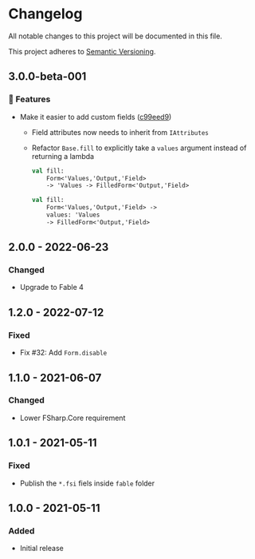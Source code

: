 # Changelog

All notable changes to this project will be documented in this file.

This project adheres to [Semantic Versioning](https://semver.org/spec/v2.0.0.html).

<!-- EasyBuild: START -->
<!-- last_commit_released: b4c90120754bc99cd66712e9e240013751f9eff5 -->
<!-- EasyBuild: END -->

## 3.0.0-beta-001

### 🚀 Features

* Make it easier to add custom fields ([c99eed9](https://github.com/glutinum-org/cli/commit/c99eed98527d3a0f19b75967434b74af8cb7ca26))

    * Field attributes now needs to inherit from `IAttributes`
    * Refactor `Base.fill` to explicitly take a `values` argument instead of returning a lambda

        ```fsharp
        val fill:
            Form<'Values,'Output,'Field>
            -> 'Values -> FilledForm<'Output,'Field>
        ```

        ```fsharp
        val fill:
            Form<'Values,'Output,'Field> ->
            values: 'Values
            -> FilledForm<'Output,'Field>
        ```

## 2.0.0 - 2022-06-23

### Changed

* Upgrade to Fable 4

## 1.2.0 - 2022-07-12

### Fixed

* Fix #32: Add `Form.disable`

## 1.1.0 - 2021-06-07

### Changed

* Lower FSharp.Core requirement

## 1.0.1 - 2021-05-11

### Fixed

* Publish the `*.fsi` fiels inside `fable` folder

## 1.0.0 - 2021-05-11

### Added

* Initial release
